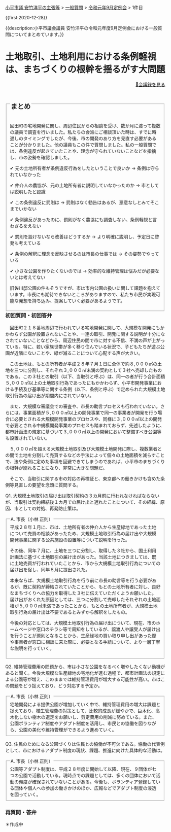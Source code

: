 <p class="breadcrumbs"><a href="../../../index.md">小平市議 安竹洋平の主張等</a> > <a href="../../index.md">一般質問</a> > <a href="./index.md">令和元年9月定例会</a> > 1件目

{{first:2020-12-28}}

{{description:小平市議会議員 安竹洋平の令和元年度9月定例会における一般質問についてまとめています。}}

<style type="text/css">
h4 {
  text-decoration: underline;
}
</style>

# 土地取引、土地利用における条例軽視は、まちづくりの根幹を揺るがす大問題

<p style="text-align:right"><a href="https://ssp.kaigiroku.net/tenant/kodaira/SpMinuteView.html?council_id=1078&schedule_id=17&minute_id=169&is_search=true">📄会議録を見る</a></p>

<fieldset class="point">
  <legend>
    <h2 class="point"> まとめ </h2>
  </legend>
  <p class="point">回田町の宅地開発に関し、周辺住民からの相談を受け、数か月に渡って複数の議員で調査を行いました。私たちの会派にご相談頂いた時は、すでに時遅しのタイミングでしたが、今後、市の開発のあり方を見直す必要があることが分かりました。他の議員もこの件で質問しました。私の一般質問では、条例違反が起きていたことや、理念が守られていないことなどを指摘し、市の姿勢を確認しました。</p>
  <p class="point">✔ 元の土地所有者が条例違反行為をしたということで良いか<span> → 条例は守られていなかった</span></p>
  <p class="point">✔ 仲介人の農協が、元の土地所有者に説明していなかったのか<span>  → 市としては説明したと認識</span></p>
  <p class="point">✔ この条例違反に罰則は<span>  → 罰則はなく勧告はあるが、悪意なしとみてそこまでいかない</span></p>
  <p class="point">✔ 条例違反があったのに、罰則がなく農協にも調査しない、条例軽視と言わざるをえない</span></p>
  <p class="point">✔ 罰則を設けないなら改善はどうするか<span> → より明確に説明し、予定日に啓発も考えている</span></p>
  <p class="point">✔ 条例の解釈に理念を反映させるのは市長の仕事では<span> → その姿勢でやっている</span></p>
  <p class="point">✔ 小さな公園を作りたくないのでは<span> → 効率的な維持管理は悩みだが必要ないとは考えてない</span></p>
  <p class="point">旧佐川邸公園の件もそうですが、市は市内公園の扱いに関して課題を抱えています。市長にも期待できないところがありますので、私たち市民が実現可能な発想を持ち込み、提案していく必要があるようです。</p>
</fieldset>

<h3 style="margin-top:0"> 初回質問・初回答弁</h3>

<div class="letter">

　回田町２１８番地周辺で行われている宅地開発に関して、大規模な開発にもかかわらず公園が設置されないことや、一連の取引、開発に関する説明が十分になされていないことなどから、周辺住民の間で市に対する不信、不満の声が上がっている。特に、若い家族世帯が多く移り住んでいる状況で、子どもたちが遊ぶ公園が近隣にないことや、緑が減ることについて心配する声が大きい。

　この土地は、もとの所有者が平成２８年７月１日に全体で約８,０００㎡の土地を三つに分割し、それぞれ３,０００㎡未満の契約として３社へ売却したものである。この３社との取引（以下、当取引と呼ぶ）は、同一の者が行う合計面積５,０００㎡以上の土地取引行為であったにもかかわらず、小平市開発事業における手続及び基準等に関する条例（以下、条例と呼ぶ）で定められた大規模土地取引行為の届け出が期間内にされていない。

　また、大規模な審議会での審査や、市長の助言プロセスも行われていない。さらには、事業面積が５,０００㎡以上の開発事業で同一の事業者が開発を行う場合に必要とされる大規模開発事業のプロセスや、同様に３,０００㎡以上の開発で必要とされる中規模開発事業のプロセスも踏まれておらず、先述したように、都市計画法の規定に基づいて３,０００㎡以上の開発において整備すべき公園等も設置されていない。

　５,０００㎡を超える大規模土地取引及び大規模土地開発に際し、複数業者との間で土地を分割して売買するなどの手法によって個々の土地面積を減らすことで、法や条例に定めた事項を回避できてしまうのであれば、小平市のまちづくりの根幹が崩れることになり、非常に大きな問題だ。

　そこで、当取引に関する市の対応の再検証と、東京都への働きかけも含めた条例等見直しの要望を念頭に質問する。


<span class="q-a">Q1.</span> 大規模土地取引の届け出は取引契約の３カ月前に行われなければならないが、当取引は契約締結後１カ月での届け出と遅れたことについて、その経緯、原因、市としての対処、再発防止策は。

<fieldset class="touben">
<legend><span class="q-a">A.</span> 市長（小林 正則）</legend>
平成２８年１月に、市は、土地所有者の仲介人から生産緑地であった土地について売買の相談があったため、大規模土地取引行為の届け出や大規模開発事業に関する公共施設の設置等について説明を行った。

その後、同年７月に、土地を三つに分割し、取得した３社から、国土利用計画法に基づく土地取引の届け出があった。当該土地につきましては、既に土地売買が行われていたことから、市から大規模土地取引行為についての届け出を促し、同年８月に提出された。

本来ならば、大規模土地取引行為を行う前に市長の助言等を行う必要があるが、既に契約が締結されていたことから、もとの土地所有者に対し、良好なまちづくりへの協力を取得した３社に伝えていただくようお願いした。届け出がおくれた原因としては、三つに分割して売却したそれぞれの土地面積が５,０００㎡未満であったことから、もとの土地所有者が、大規模土地取引行為の届け出は不要であるとみずから解釈をしたもの。

今後の対応としては、大規模土地取引行為の届け出について、現在、市のホームページや窓口のチラシ等で周知をしているが、譲渡人や譲受人が届け出を行うことが原則となることから、生産緑地の買い取り申し出があった際や事業者が窓口に相談に来た際に、必要となる手続について、より一層丁寧な説明を行っていく。
</fieldset>

<span class="q-a">Q2.</span> 維持管理費用の問題から、市は小さな公園をなるべく増やしたくない動機があると聞く。今後大規模な生産緑地の宅地化が進む過程で、都市計画法の規定による公園等が増え、このままでは維持管理費用が増大する可能性が高い。市はこの問題をどう捉えており、どう対応する予定か。

<fieldset class="touben">
<legend><span class="q-a">A.</span> 市長（小林 正則）</legend>
宅地開発による提供公園が増加していく中で、維持管理費用の増大は課題と捉えており、植生管理費の対策として、比較的成長が緩やかで、巨木化、高木化しない樹木の選定をお願いし、剪定費用の削減に努めている。また、公園ボランティア制度やアダプト制度を活用し、市民との協働を図りながら、公園の美化や維持管理ができるよう進めていく。
</fieldset>

<span class="q-a">Q3.</span> 住民のためになる公園づくりは住民との協働が不可欠である。協働の代表例として、市におけるアダプト制度の現状、課題、推進に向けた具体的な活動は。
 
<fieldset class="touben">
<legend><span class="q-a">A.</span> 市長（小林 正則）</legend>
公園等アダプト制度は、平成２８年度に開始して以降、現在、９団体が七つの公園で活動している。現時点での課題としては、多くの団体において活動の頻度が確保されていないことがある。今後も、ボランティア登録している団体や個人への参加の働きかけのほか、広報などでアダプト制度の浸透を図っていく。
</fieldset>

</div>


### 再質問・答弁


＊作成中